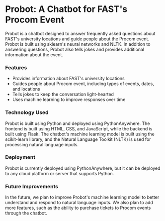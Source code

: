 # Probot: A Chatbot for FAST's Procom Event
Probot is a chatbot designed to answer frequently asked questions about FAST's university locations and guide people about the Procom event. Probot is built using sklearn's neural networks and NLTK. In addition to answering questions, Probot also tells jokes and provides additional information about the event.

### Features
* Provides information about FAST's university locations
* Guides people about Procom event, including types of events, dates, and locations
* Tells jokes to keep the conversation light-hearted
* Uses machine learning to improve responses over time

### Technology Used
Probot is built using Python and deployed using PythonAnywhere. The frontend is built using HTML, CSS, and JavaScript, while the backend is built using Flask. The chatbot's machine learning model is built using the scikit-learn library, and the Natural Language Toolkit (NLTK) is used for processing natural language inputs.

### Deployment
Probot is currently deployed using PythonAnywhere, but it can be deployed to any cloud platform or server that supports Python.

### Future Improvements
In the future, we plan to improve Probot's machine learning model to better understand and respond to natural language inputs. We also plan to add more features, such as the ability to purchase tickets to Procom events through the chatbot.
